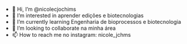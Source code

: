 - 👋 Hi, I’m @nicolecjochims
- 👀 I’m interested in  aprender  edições e  biotecnologias
- 🌱 I’m currently learning Engenharia de bioprocessos e biotecnologia
- 💞️ I’m looking to collaborate na minha  área
- 📫 How to reach me  no instagram:  nicole_jchms
<!---
nicolecjochims/nicolecjochims is a ✨ special ✨ repository because its `README.md` (this file) appears on your GitHub profile.
You can click the Preview link to take a look at your changes.
--->
